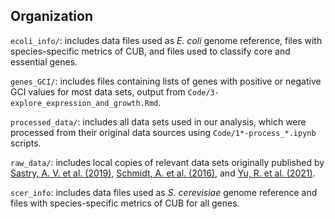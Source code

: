 ## Organization

`ecoli_info/`: includes data files used as *E. coli* genome reference, files with species-specific metrics of CUB, and files used to classify core and essential genes.

`genes_GCI/`: includes files containing lists of genes with positive or negative GCI values for most data sets, output from `Code/3-explore_expression_and_growth.Rmd`.

`processed_data/`: includes all data sets used in our analysis, which were processed from their original data sources using `Code/1*-process_*.ipynb` scripts.

`raw_data/`: includes local copies of relevant data sets originally published by [Sastry, A. V. et al. (2019)](https://www.nature.com/articles/s41467-019-13483-w), [Schmidt, A. et al. (2016)](https://www.nature.com/articles/nbt.3418), and [Yu, R. et al. (2021)](https://elifesciences.org/articles/65722.pdf).

`scer_info`: includes data files used as *S. cerevisiae* genome reference and files with species-specific metrics of CUB for all genes.
